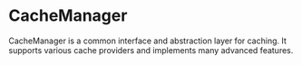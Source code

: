 # CacheManager
CacheManager is a common interface and abstraction layer for caching. It supports various cache providers and implements many advanced features.
